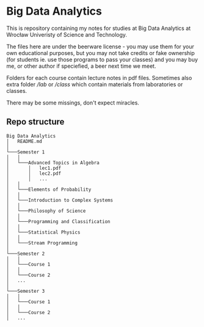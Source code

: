 # Big Data Analytics

This is repository containing my notes for studies at Big Data Analytics 
at Wrocław Univeristy of Science and Technology. 

The files here are under the beerware license - you may use them for your own educational purposes, but you may not take credits or fake ownership (for students ie. use those programs to pass your classes) and you may buy me, or other author if speciefied, a beer next time we meet.

Folders for each course contain lecture notes in pdf files. Sometimes also
extra folder */lab* or  */class* which contain materials from laboratories 
or classes.

There may be some missings, don't expect miracles.

## Repo structure

```
Big Data Analytics
│   README.md  
│ 
└───Semester 1
│   │
│   └───Advanced Topics in Algebra
│       │   lec1.pdf
│       │   lec2.pdf
│       │   ...
│   │
│   └───Elements of Probability
│   │
│   └───Introduction to Complex Systems
│   │
│   └───Philosophy of Science
│   │
│   └───Programming and Classification
│   │
│   └───Statistical Physics
│   │
│   └───Stream Programming
│   
└───Semester 2
│   │
│   └───Course 1
│   │
│   └───Course 2
│   ...
│   
└───Semester 3
│   │
│   └───Course 1
│   │
│   └───Course 2
│   ...
```
